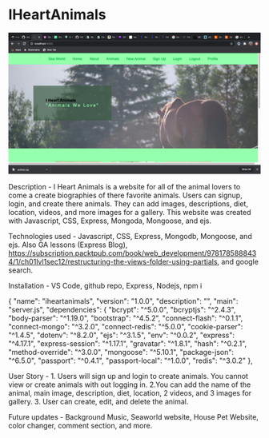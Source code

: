 # IHeartAnimals

![alt text](https://github.com/zetadx9/IHeartAnimals/blob/master/image.jpg?raw=true)


Description - I Heart Animals is a website for all of the animal lovers to come a create biographies of there favorite animals. Users can signup, login, and create there animals. They can add images, descriptions, diet, location, videos, and more images for a gallery. This website was created with Javascript, CSS, Express, Mongoda, Mongoose, and ejs. 

Technologies used - Javascript, CSS, Express, Mongodb, Mongoose, and ejs. Also GA lessons (Express Blog), https://subscription.packtpub.com/book/web_development/9781785888434/1/ch01lvl1sec12/restructuring-the-views-folder-using-partials, and google search.

Installation - VS Code, github repo, Express, Nodejs, npm i

{
  "name": "iheartanimals",
  "version": "1.0.0",
  "description": "",
  "main": "server.js",
  "dependencies": {
    "bcrypt": "^5.0.0",
    "bcryptjs": "^2.4.3",
    "body-parser": "^1.19.0",
    "bootstrap": "^4.5.2",
    "connect-flash": "^0.1.1",
    "connect-mongo": "^3.2.0",
    "connect-redis": "^5.0.0",
    "cookie-parser": "^1.4.5",
    "dotenv": "^8.2.0",
    "ejs": "^3.1.5",
    "env": "^0.0.2",
    "express": "^4.17.1",
    "express-session": "^1.17.1",
    "gravatar": "^1.8.1",
    "hash": "^0.2.1",
    "method-override": "^3.0.0",
    "mongoose": "^5.10.1",
    "package-json": "^6.5.0",
    "passport": "^0.4.1",
    "passport-local": "^1.0.0",
    "redis": "^3.0.2"
  },

User Story - 1. Users will sign up and login to create animals. You cannot view or create animals with out logging in. 
2.You can add the name of the animal, main image, description, diet, location, 2 videos, and 3 images for gallery. 3.
User can create, edit, and delete the animal. 

Future updates - Background Music, Seaworld website, House Pet Website, color changer, comment section, and more.

